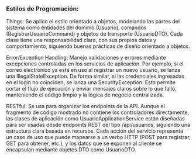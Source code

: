 ### Estilos de Programación:
Things: Se aplico el estilo orientado a objetos, modelando las partes del sistema como entidades del dominio (Usuario), comandos (RegistrarUsuarioCommand) y objetos de transporte (UsuarioDTO). Cada clase tiene una responsabilidad clara, con sus propios datos y comportamiento, siguiendo buenas prácticas de diseño orientado a objetos.

Error/Exception Handling: Manejo validaciones y errores mediante excepciones controladas en los servicios de aplicación. Por ejemplo, si el correo electrónico ya está en uso al registrar un nuevo usuario, se lanza una IllegalStateException. De forma similar, si las credenciales ingresadas en el login no coinciden, se lanza una SecurityException. Esto permite cortar el flujo de ejecución y enviar mensajes claros sobre lo que falló, manteniendo el código limpio y la lógica de negocio centralizada.

RESTful: Se usa para organizar los endpoints de la API. Aunque el fragmento de código mostrado no contiene los controladores directamente, las clases de aplicación como UsuarioApplicationService están diseñadas para ser usadas desde endpoints REST del tipo /api/usuarios, siguiendo una estructura clara basada en recursos. Cada acción del servicio representa un caso de uso que puede mapearse a un verbo HTTP (POST para registrar, GET para obtener, etc.), y los datos que se exponen al cliente se encapsulan mediante objetos DTO como UsuarioDTO.
